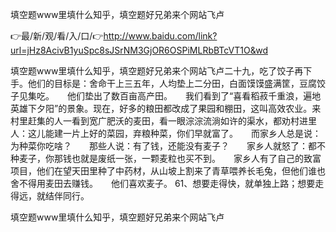 填空题www里填什么知乎，填空题好兄弟来个网站飞卢

👉最/新/观/看/入/口/👉http://www.baidu.com/link?url=jHz8AcivB1yuSpc8sJSrNM3GjOR6OSPiMLRbBTcVT1O&wd

填空题www里填什么知乎，填空题好兄弟来个网站飞卢二十九，吃了饺子再下手。他们的目标是：舍命干上三五年，人均垫上二分田，白面馍馍盛满筐，豆腐饺子见集吃。　　他们垫出了数百亩高产田。　　我们看到了“喜看稻菽千重浪，遍地英雄下夕阳”的景象。现在，好多的粮田都改成了果园和棚田，这叫高效农业。来村里赶集的人一看到宽广肥沃的麦田，看一眼淙淙流淌如许的渠水，都劝村进里人：这儿能建一片上好的菜园，弃粮种菜，你们早就富了。　　而家乡人总是说：为种菜你吃啥？　　那些人说：有了钱，还能没有麦子？　　家乡人就怒了：都不种麦子，你那钱也就是废纸一张，一颗麦粒也买不到。　　家乡人有了自己的致富项目，他们在望天田里种了中药材，从山坡上割来了青草喂养长毛兔，但他们谁也舍不得用麦田去赚钱。　　他们喜欢麦子。
	61、想要走得快，就单独上路；想要走得远，就结伴同行。


填空题www里填什么知乎，填空题好兄弟来个网站飞卢
